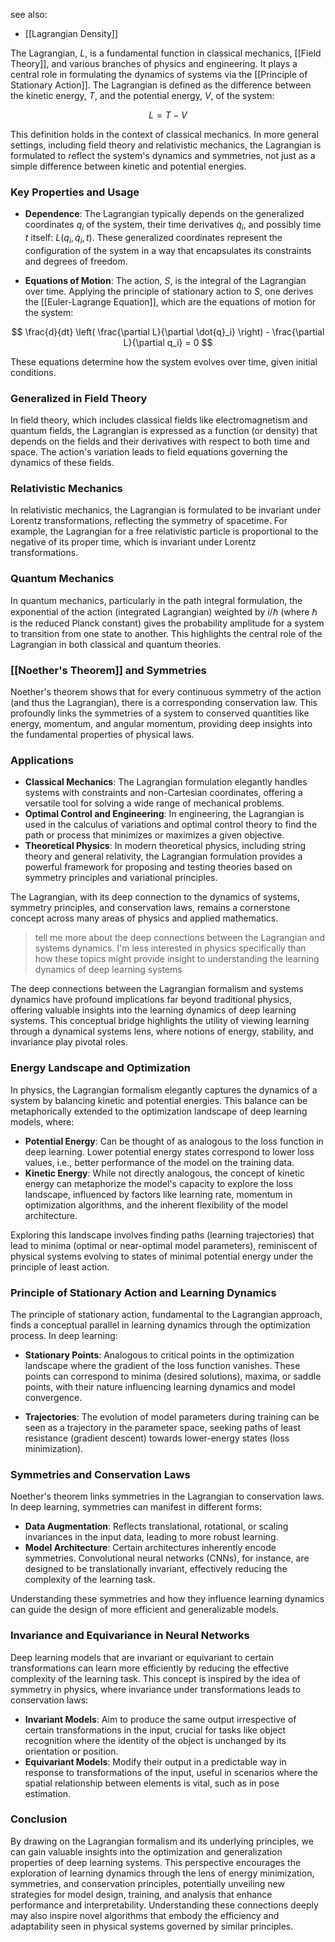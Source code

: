 see also:
- [[Lagrangian Density]]

The Lagrangian, $L$, is a fundamental function in classical mechanics, [[Field Theory]], and various branches of physics and engineering. It plays a central role in formulating the dynamics of systems via the [[Principle of Stationary Action]]. The Lagrangian is defined as the difference between the kinetic energy, $T$, and the potential energy, $V$, of the system:

$$
L = T - V
$$

This definition holds in the context of classical mechanics. In more general settings, including field theory and relativistic mechanics, the Lagrangian is formulated to reflect the system's dynamics and symmetries, not just as a simple difference between kinetic and potential energies.

### Key Properties and Usage

- **Dependence**: The Lagrangian typically depends on the generalized coordinates $q_i$ of the system, their time derivatives $\dot{q}_i$, and possibly time $t$ itself: $L(q_i, \dot{q}_i, t)$. These generalized coordinates represent the configuration of the system in a way that encapsulates its constraints and degrees of freedom.

- **Equations of Motion**: The action, $S$, is the integral of the Lagrangian over time. Applying the principle of stationary action to $S$, one derives the [[Euler-Lagrange Equation]], which are the equations of motion for the system:

$$
\frac{d}{dt} \left( \frac{\partial L}{\partial \dot{q}_i} \right) - \frac{\partial L}{\partial q_i} = 0
$$

These equations determine how the system evolves over time, given initial conditions.

### Generalized in Field Theory

In field theory, which includes classical fields like electromagnetism and quantum fields, the Lagrangian is expressed as a function (or density) that depends on the fields and their derivatives with respect to both time and space. The action's variation leads to field equations governing the dynamics of these fields.

### Relativistic Mechanics

In relativistic mechanics, the Lagrangian is formulated to be invariant under Lorentz transformations, reflecting the symmetry of spacetime. For example, the Lagrangian for a free relativistic particle is proportional to the negative of its proper time, which is invariant under Lorentz transformations.

### Quantum Mechanics

In quantum mechanics, particularly in the path integral formulation, the exponential of the action (integrated Lagrangian) weighted by $i/\hbar$ (where $\hbar$ is the reduced Planck constant) gives the probability amplitude for a system to transition from one state to another. This highlights the central role of the Lagrangian in both classical and quantum theories.

### [[Noether's Theorem]] and Symmetries

Noether's theorem shows that for every continuous symmetry of the action (and thus the Lagrangian), there is a corresponding conservation law. This profoundly links the symmetries of a system to conserved quantities like energy, momentum, and angular momentum, providing deep insights into the fundamental properties of physical laws.

### Applications

- **Classical Mechanics**: The Lagrangian formulation elegantly handles systems with constraints and non-Cartesian coordinates, offering a versatile tool for solving a wide range of mechanical problems.
- **Optimal Control and Engineering**: In engineering, the Lagrangian is used in the calculus of variations and optimal control theory to find the path or process that minimizes or maximizes a given objective.
- **Theoretical Physics**: In modern theoretical physics, including string theory and general relativity, the Lagrangian formulation provides a powerful framework for proposing and testing theories based on symmetry principles and variational principles.

The Lagrangian, with its deep connection to the dynamics of systems, symmetry principles, and conservation laws, remains a cornerstone concept across many areas of physics and applied mathematics.


>tell me more about the deep connections between the Lagrangian and systems dynamics. I'm less interested in physics specifically than how these topics might provide insight to understanding the learning dynamics of deep learning systems

The deep connections between the Lagrangian formalism and systems dynamics have profound implications far beyond traditional physics, offering valuable insights into the learning dynamics of deep learning systems. This conceptual bridge highlights the utility of viewing learning through a dynamical systems lens, where notions of energy, stability, and invariance play pivotal roles.

### Energy Landscape and Optimization

In physics, the Lagrangian formalism elegantly captures the dynamics of a system by balancing kinetic and potential energies. This balance can be metaphorically extended to the optimization landscape of deep learning models, where:

- **Potential Energy**: Can be thought of as analogous to the loss function in deep learning. Lower potential energy states correspond to lower loss values, i.e., better performance of the model on the training data.
- **Kinetic Energy**: While not directly analogous, the concept of kinetic energy can metaphorize the model's capacity to explore the loss landscape, influenced by factors like learning rate, momentum in optimization algorithms, and the inherent flexibility of the model architecture.

Exploring this landscape involves finding paths (learning trajectories) that lead to minima (optimal or near-optimal model parameters), reminiscent of physical systems evolving to states of minimal potential energy under the principle of least action.

### Principle of Stationary Action and Learning Dynamics

The principle of stationary action, fundamental to the Lagrangian approach, finds a conceptual parallel in learning dynamics through the optimization process. In deep learning:

- **Stationary Points**: Analogous to critical points in the optimization landscape where the gradient of the loss function vanishes. These points can correspond to minima (desired solutions), maxima, or saddle points, with their nature influencing learning dynamics and model convergence.

- **Trajectories**: The evolution of model parameters during training can be seen as a trajectory in the parameter space, seeking paths of least resistance (gradient descent) towards lower-energy states (loss minimization).

### Symmetries and Conservation Laws

Noether's theorem links symmetries in the Lagrangian to conservation laws. In deep learning, symmetries can manifest in different forms:

- **Data Augmentation**: Reflects translational, rotational, or scaling invariances in the input data, leading to more robust learning.
- **Model Architecture**: Certain architectures inherently encode symmetries. Convolutional neural networks (CNNs), for instance, are designed to be translationally invariant, effectively reducing the complexity of the learning task.

Understanding these symmetries and how they influence learning dynamics can guide the design of more efficient and generalizable models.

### Invariance and Equivariance in Neural Networks

Deep learning models that are invariant or equivariant to certain transformations can learn more efficiently by reducing the effective complexity of the learning task. This concept is inspired by the idea of symmetry in physics, where invariance under transformations leads to conservation laws:

- **Invariant Models**: Aim to produce the same output irrespective of certain transformations in the input, crucial for tasks like object recognition where the identity of the object is unchanged by its orientation or position.
- **Equivariant Models**: Modify their output in a predictable way in response to transformations of the input, useful in scenarios where the spatial relationship between elements is vital, such as in pose estimation.

### Conclusion

By drawing on the Lagrangian formalism and its underlying principles, we can gain valuable insights into the optimization and generalization properties of deep learning systems. This perspective encourages the exploration of learning dynamics through the lens of energy minimization, symmetries, and conservation principles, potentially unveiling new strategies for model design, training, and analysis that enhance performance and interpretability. Understanding these connections deeply may also inspire novel algorithms that embody the efficiency and adaptability seen in physical systems governed by similar principles.